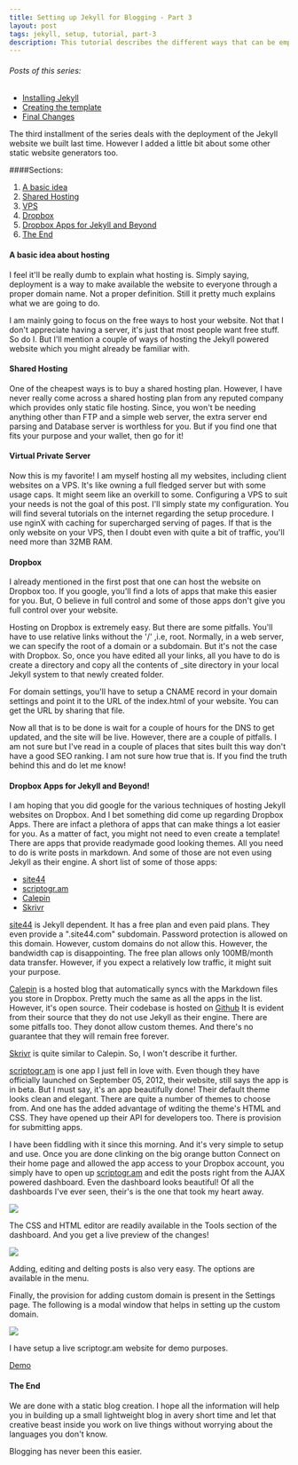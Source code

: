 ```yaml
---
title: Setting up Jekyll for Blogging - Part 3
layout: post
tags: jekyll, setup, tutorial, part-3
description: This tutorial describes the different ways that can be employed to deploy a Jekyll powered website. However, I mainly emphasize on the method pertaining to Dropbox for hosting purposes.
---
```

<div class='panel series'>
	<h6>Posts of this series:</h6>
	<ul class='no-bullet'>
		<li><a href="{% post_url 2013-03-30-setting-up-jekyll-part-1 %}">Installing Jekyll</a></li>
		<li><a href="{% post_url 2013-03-31-setting-up-jekyll-part-2 %}">Creating the template</a></li>
		<li><a href="{% post_url 2013-04-04-setting-up-jekyll-part-3 %}">Final Changes</a></li>
	</ul>
</div>

The third installment of the series deals with the deployment of the Jekyll website we built last time. However I added a little bit about some other static website generators too.

<!-- more -->

####Sections:

<ol>
	<li><a href="#basic">A basic idea</a></li>
	<li><a href="#shared">Shared Hosting</a></li>
	<li><a href="#vps">VPS</a></li>
	<li><a href="#dropbox">Dropbox</a></li>
	<li><a href="#dropboxapps">Dropbox Apps for Jekyll and Beyond</a></li>
	<li><a href="#theend">The End</a></li>
</ol>

<h4><a name="basic">A basic idea about hosting</a></h4>

I feel it'll be really dumb to explain what hosting is. Simply saying, deployment is a way to make available the website to everyone through a proper domain name. Not a proper definition. Still it pretty much explains what we are going to do.

I am mainly going to focus on the free ways to host your website. Not that I don't appreciate having a server, it's just that most people want free stuff. So do I. But I'll mention a couple of ways of hosting the Jekyll powered website which you might already be familiar with.

<h4><a name="shared">Shared Hosting</a></h4>

One of the cheapest ways is to buy a shared hosting plan. However, I have never really come across a shared hosting plan from any reputed company which provides only static file hosting. Since, you won't be needing anything other than FTP and a simple web server, the extra server end parsing and Database server is worthless for you. But if you find one that fits your purpose and your wallet, then go for it!


<h4><a name="vps">Virtual Private Server</a></h4>

Now this is my favorite! I am myself hosting all my websites, including client websites on a VPS. It's like owning a full fledged server but with some usage caps. It might seem like an overkill to some. Configuring a VPS to suit your needs is not the goal of this post. I'll simply state my configuration. You will find several tutorials on the internet regarding the setup procedure. I use nginX with caching for supercharged serving of pages. If that is the only website on your VPS, then I doubt even with quite a bit of traffic, you'll need more than 32MB RAM.

<h4><a name="dropbox">Dropbox</a></h4>

I already mentioned in the first post that one can host the website on Dropbox too. If you google, you'll find a lots of apps that make this easier for you. But, O believe in full control and some of those apps don't give you full control over your website. 

Hosting on Dropbox is extremely easy. But there are some pitfalls. You'll have to use relative links without the '/' ,i.e, root. Normally, in a web server, we can specify the root of a domain or a subdomain. But it's not the case with Dropbox. So, once you have edited all your links, all you have to do is create a directory and copy all the contents of <span class='word_highlight'>\_site</span> directory in your local Jekyll system to that newly created folder.

For domain settings, you'll have to setup a CNAME record in your domain settings and point it to the URL of the <span class="word_highlight">index.html</span> of your website. You can get the URL by sharing that file.

Now all that is to be done is wait for a couple of hours for the DNS to get updated, and the site will be live. However, there are a couple of pitfalls. I am not sure but I've read in a couple of places that sites built this way don't have a good SEO ranking. I am not sure how true that is. If you find the truth behind this and do let me know!

<h4><a name="dropboxapps">Dropbox Apps for Jekyll and Beyond!</a></h4>

I am hoping that you did google for the various techniques of hosting Jekyll websites on Dropbox. And I bet something did come up regarding Dropbox Apps. There are infact a plethora of apps that can make things a lot easier for you. As a matter of fact, you might not need to even create a template! There are apps that provide readymade good looking themes. All you need to do is write posts in markdown. And some of those are not even using Jekyll as their engine. A short list of some of those apps:

<ul class='no-bullet'>
	<li><a href="http://site44.com">site44</a></li>
	<li><a href="http://scriptogr.am">scriptogr.am</a></li>
	<li><a href="http://calepin.co">Calepin</a></li>
	<li><a href="http://skrivr.com">Skrivr</a></li>
</ul>


[site44](http://site44.com) is Jekyll dependent. It has a free plan and even paid plans. They even provide a ".site44.com" subdomain. Password protection is allowed on this domain. However, custom domains do not allow this. However, the bandwidth cap is disappointing. The free plan allows only 100MB/month data transfer. However, if you expect a relatively low traffic, it might suit your purpose. 

[Calepin](http://calepin.co) is a hosted blog that automatically syncs with the Markdown files you store in Dropbox. Pretty much the same as all the apps in the list. However, it's open source. Their codebase is hosted on [Github](https://github.com/jokull/calepin) It is evident from their source that they do not use Jekyll as their engine. 
There are some pitfalls too. They donot allow custom themes. And there's no guarantee that they will remain free forever.


[Skrivr](http://skrivr.com) is quite similar to Calepin. So, I won't describe it further.

[scriptogr.am](http://scriptogr.am) is one app I just fell in love with. Even though they have officially launched on September 05, 2012, their website, still says the app is in beta. But I must say, it's an app beautifully done! Their default theme looks clean and elegant. There are quite a number of themes to choose from. And one has the added advantage of wditing the theme's HTML and CSS. They have opened up their API for developers too. There is provision for submitting apps. 

I have been fiddling with it since this morning. And it's very simple to setup and use. Once you are done clinking on the big orange button <span class="word_highlight">Connect</span> on their home page and allowed the app access to your Dropbox account, you simply have to open up [scriptogr.am](http://scriptogr.am) and edit the posts right from the AJAX powered dashboard. Even the dashboard looks beautiful! Of all the dashboards I've ever seen, their's is the one that took my heart away.

<img src="/images/setting-up-jekyll-for-blogging-part-3/scriptogram_dashboard.jpg">

The CSS and HTML editor are readily available in the <span class="word_highlight">Tools</span> section of the dashboard. And you get a live preview of the changes!

<img src="/images/setting-up-jekyll-for-blogging-part-3/scriptogram_css_editor.jpg">

Adding, editing and delting posts is also very easy. The options are available in the menu.

Finally, the provision for adding custom domain is present in the <span class="word_highlight">Settings</span> page. The following is a modal window that helps in setting up the custom domain.

<img src="/images/setting-up-jekyll-for-blogging-part-3/scriptogram_custom_domain.jpg">

I have setup a live scriptogr.am website for demo purposes.


<a class='flat_button' href="http://scriptogram.linweb.tk/">Demo</a>

<h4><a name="theend">The End</a></h4>

We are done with a static blog creation. I hope all the information will help you in building up a small lightweight blog in avery short time and let that creative beast inside you work on live things without worrying about the languages you don't know. 

Blogging has never been this easier. 
